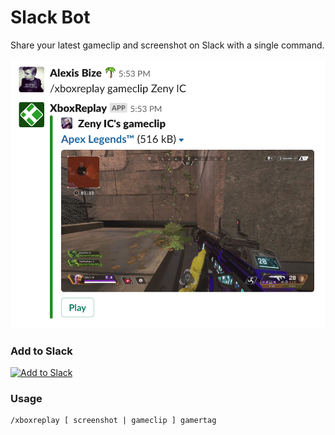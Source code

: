 # Slack Bot

Share your latest gameclip and screenshot on Slack with a single command.

<img src="slack-bot-preview.png" width="520" />

### Add to Slack

<a href="https://slack.com/oauth/authorize?client_id=2566335526.166839191841&scope=chat:write:bot,commands"><img alt="Add to Slack" height="40" width="139" src="https://platform.slack-edge.com/img/add_to_slack@2x.png" /></a>

### Usage
```
/xboxreplay [ screenshot | gameclip ] gamertag
```
